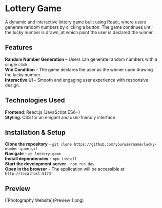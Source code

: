 # Lottery Game  

A dynamic and interactive lottery game built using React, where users generate random numbers by clicking a button. The game continues until the lucky number is drawn, at which point the user is declared the winner.  

## Features  

**Random Number Generation** – Users can generate random numbers with a single click.  
**Win Condition** – The game declares the user as the winner upon drawing the lucky number.  
**Interactive UI** – Smooth and engaging user experience with responsive design.  

## Technologies Used  

**Frontend**: React.js (JavaScript ES6+)  
**Styling**: CSS for an elegant and user-friendly interface  

## Installation & Setup  

**Clone the repository** - `git clone https://github.com/yourusername/lucky-number-game.git`  
**Navigate** - `cd lottery-game`  
**Install dependencies** - `npm install`  
**Start the development server** - `npm run dev`  
**Open in the browser** - The application will be accessible at `http://localhost:5173`  

## Preview  

![Photography Website](Preview 1.png)  


